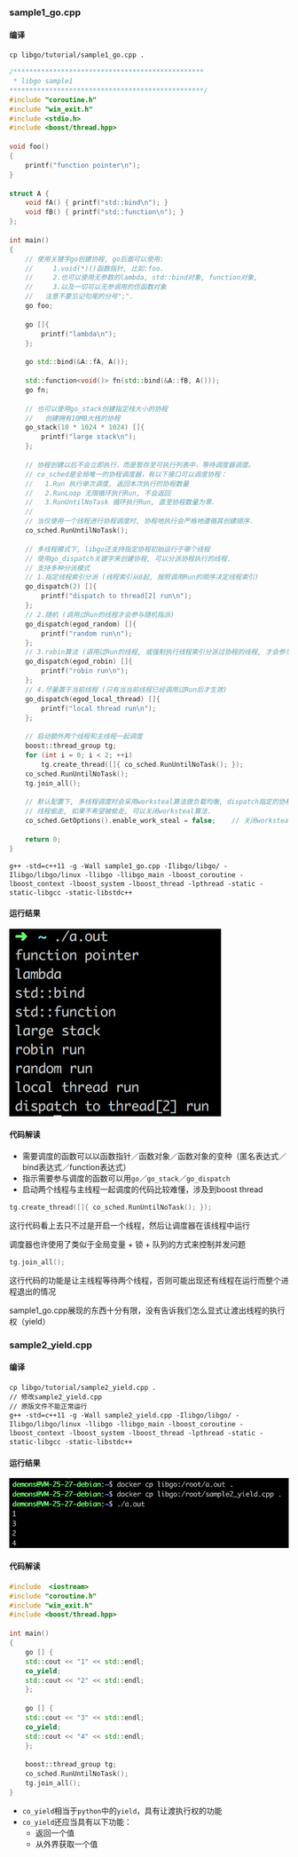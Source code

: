 ### sample1_go.cpp ###

#### 编译 ####

```shell
cp libgo/tutorial/sample1_go.cpp .
```

```c++
/************************************************
 * libgo sample1
*************************************************/
#include "coroutine.h"
#include "win_exit.h"
#include <stdio.h>
#include <boost/thread.hpp>

void foo()
{
    printf("function pointer\n");
}

struct A {
    void fA() { printf("std::bind\n"); }
    void fB() { printf("std::function\n"); }
};

int main()
{
    // 使用关键字go创建协程, go后面可以使用:
    //     1.void(*)()函数指针, 比如:foo.
    //     2.也可以使用无参数的lambda, std::bind对象, function对象, 
    //     3.以及一切可以无参调用的仿函数对象
    //   注意不要忘记句尾的分号";".
    go foo;

    go []{
        printf("lambda\n");
    };

    go std::bind(&A::fA, A());

    std::function<void()> fn(std::bind(&A::fB, A()));
    go fn;

    // 也可以使用go_stack创建指定栈大小的协程
    //   创建拥有10MB大栈的协程
    go_stack(10 * 1024 * 1024) []{
        printf("large stack\n");
    };

    // 协程创建以后不会立即执行，而是暂存至可执行列表中，等待调度器调度。
    // co_sched是全局唯一的协程调度器，有以下接口可以调度协程：
    //   1.Run 执行单次调度, 返回本次执行的协程数量
    //   2.RunLoop 无限循环执行Run, 不会返回
    //   3.RunUntilNoTask 循环执行Run, 直至协程数量为零.
    //
    // 当仅使用一个线程进行协程调度时, 协程地执行会严格地遵循其创建顺序.
    co_sched.RunUntilNoTask();

    // 多线程模式下, libgo还支持指定协程初始运行于哪个线程
    // 使用go_dispatch关键字来创建协程, 可以分派协程执行的线程.
    // 支持多种分派模式
    // 1.指定线程索引分派 (线程索引从0起, 按照调用Run的顺序决定线程索引)
    go_dispatch(2) []{
        printf("dispatch to thread[2] run\n");
    };
    // 2.随机 (调用过Run的线程才会参与随机指派)
    go_dispatch(egod_random) []{
        printf("random run\n");
    };
    // 3.robin算法 (调用过Run的线程, 或强制执行线程索引分派过协程的线程, 才会参与随机指派)
    go_dispatch(egod_robin) []{
        printf("robin run\n");
    };
    // 4.尽量置于当前线程 (只有当当前线程已经调用过Run后才生效)
    go_dispatch(egod_local_thread) []{
        printf("local thread run\n");
    };

    // 启动额外两个线程和主线程一起调度
    boost::thread_group tg;
    for (int i = 0; i < 2; ++i)
        tg.create_thread([]{ co_sched.RunUntilNoTask(); });
    co_sched.RunUntilNoTask();
    tg.join_all();

    // 默认配置下, 多线程调度时会采用worksteal算法做负载均衡, dispatch指定的协程也可能被其他
    // 线程偷走, 如果不希望被偷走, 可以关闭worksteal算法.
    co_sched.GetOptions().enable_work_steal = false;    // 关闭worksteal负载均衡算法

    return 0;
}
```

```shell
g++ -std=c++11 -g -Wall sample1_go.cpp -Ilibgo/libgo/ -Ilibgo/libgo/linux -llibgo -llibgo_main -lboost_coroutine -lboost_context -lboost_system -lboost_thread -lpthread -static -static-libgcc -static-libstdc++
```

#### 运行结果 ####

![1](1.png)

#### 代码解读 ####

+ 需要调度的函数可以以函数指针／函数对象／函数对象的变种（匿名表达式／bind表达式／function表达式）
+ 指示需要参与调度的函数可以用`go`／`go_stack`／`go_dispatch`
+ 启动两个线程与主线程一起调度的代码比较难懂，涉及到boost thread

```C++
tg.create_thread([]{ co_sched.RunUntilNoTask(); });
```

这行代码看上去只不过是开启一个线程，然后让调度器在该线程中运行

调度器也许使用了类似于全局变量 + 锁 + 队列的方式来控制并发问题

```c++
tg.join_all();
```

这行代码的功能是让主线程等待两个线程，否则可能出现还有线程在运行而整个进程退出的情况

sample1_go.cpp展现的东西十分有限，没有告诉我们怎么显式让渡出线程的执行权（yield）

### sample2_yield.cpp ###

#### 编译 ####

```shell
cp libgo/tutorial/sample2_yield.cpp .
// 修改sample2_yield.cpp
// 原版文件不能正常运行
g++ -std=c++11 -g -Wall sample2_yield.cpp -Ilibgo/libgo/ -Ilibgo/libgo/linux -llibgo -llibgo_main -lboost_coroutine -lboost_context -lboost_system -lboost_thread -lpthread -static -static-libgcc -static-libstdc++
```

#### 运行结果 ####

![2](2.png)

#### 代码解读 ####

```c++
#include  <iostream>
#include "coroutine.h"
#include "win_exit.h"
#include <boost/thread.hpp>

int main()
{
    go [] {
	std::cout << "1" << std::endl;
	co_yield;
	std::cout << "2" << std::endl;
    };

    go [] {
	std::cout << "3" << std::endl;
	co_yield;
	std::cout << "4" << std::endl;
    };

    boost::thread_group tg;
    co_sched.RunUntilNoTask();
    tg.join_all();
}
```

+ `co_yield`相当于`python`中的`yield`，具有让渡执行权的功能
+ `co_yield`还应当具有以下功能：
  + 返回一个值
  + 从外界获取一个值

